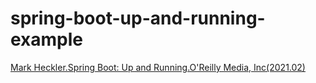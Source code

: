 # spring-boot-up-and-running-example
[Mark Heckler.Spring Boot: Up and Running.O'Reilly Media, Inc(2021.02)](https://www.oreilly.com/library/view/spring-boot-up/9781492076971/)
